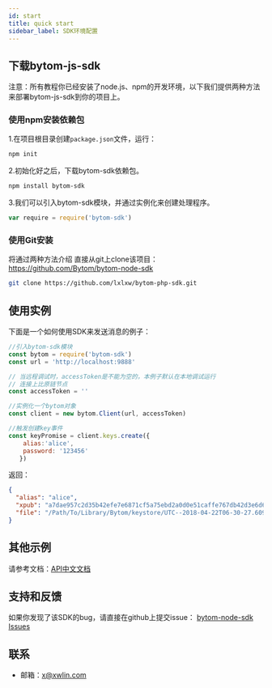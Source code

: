```yaml
---
id: start
title: quick start
sidebar_label: SDK环境配置
---
```

## 下载bytom-js-sdk

注意：所有教程你已经安装了node.js、npm的开发环境，以下我们提供两种方法来部署bytom-js-sdk到你的项目上。

### 使用npm安装依赖包

1.在项目根目录创建`package.json`文件，运行：

```bash
npm init
```

2.初始化好之后，下载bytom-sdk依赖包。

```bash
npm install bytom-sdk
```

3.我们可以引入bytom-sdk模块，并通过实例化来创建处理程序。

```js
var require = require('bytom-sdk')
```

### 使用Git安装

将通过两种方法介绍
直接从git上clone该项目：<https://github.com/Bytom/bytom-node-sdk>

```bash
git clone https://github.com/lxlxw/bytom-php-sdk.git
```

## 使用实例

下面是一个如何使用SDK来发送消息的例子：

```js
//引入bytom-sdk模块
const bytom = require('bytom-sdk')
const url = 'http://localhost:9888'

// 当远程调试时，accessToken是不能为空的，本例子默认在本地调试运行
// 连接上比原链节点
const accessToken = ''

//实例化一个bytom对象
const client = new bytom.Client(url, accessToken)

//触发创建key事件
const keyPromise = client.keys.create({ 
    alias:'alice', 
    password: '123456'
   })
```

返回：

```json
{
  "alias": "alice",
  "xpub": "a7dae957c2d35b42efe7e6871cf5a75ebd2a0d0e51caffe767db42d3e6d69dbe211d1ca492ecf05908fe6fa625ad61b3253375ea744c9442dd5551613ba50aea",
  "file": "/Path/To/Library/Bytom/keystore/UTC--2018-04-22T06-30-27.609315219Z--0e34293c-8856-4f5f-b934-37456a3820fa"
}
```

## 其他示例

请参考文档：[API中文文档](http://localhost:3000/docs/key)

## 支持和反馈

如果你发现了该SDK的bug，请直接在github上提交issue： [bytom-node-sdk Issues](https://github.com/Bytom/bytom-node-sdk/issues)

## 联系

- 邮箱：[x@xwlin.com](mailto:x@xwlin.com)


